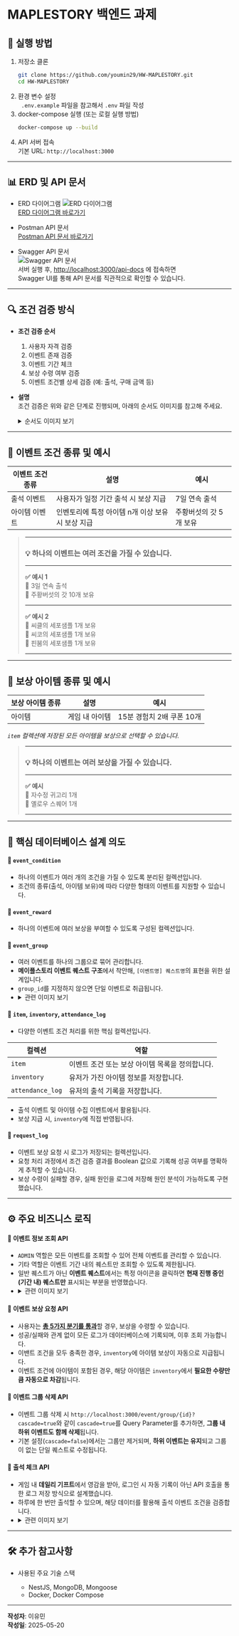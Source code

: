 # MAPLESTORY 백엔드 과제

## 🚀 실행 방법

1. 저장소 클론
   ```bash
   git clone https://github.com/youmin29/HW-MAPLESTORY.git
   cd HW-MAPLESTORY
   ```
2. 환경 변수 설정  
   ` .env.example` 파일을 참고해서 `.env` 파일 작성
3. docker-compose 실행 (또는 로컬 실행 방법)
   ```bash
   docker-compose up --build
   ```
4. API 서버 접속  
   기본 URL: `http://localhost:3000`

---

## 📊 ERD 및 API 문서

- ERD 다이어그램
  ![ERD 다이어그램](./docs/erd-diagram.png)  
  [ERD 다이어그램 바로가기](https://www.dbdiagram.io/d/HW-MAPLESTORY-6824347d5b2fc4582f8254b3)

- Postman API 문서  
  [Postman API 문서 바로가기](https://www.postman.com/youmin29/workspace/hw-maplestory/collection/24084460-e3dff149-4da3-4606-8c2f-dc02f34b52d9?action=share&creator=24084460)

- Swagger API 문서  
  ![Swagger API 문서](./docs/swagger-api-image.png)  
  서버 실행 후, [http://localhost:3000/api-docs](http://localhost:3000/api-docs) 에 접속하면  
  Swagger UI를 통해 API 문서를 직관적으로 확인할 수 있습니다.

---

<span id="target-section"></span>

## 🔍 조건 검증 방식

- **조건 검증 순서**

  1. 사용자 자격 검증
  2. 이벤트 존재 검증
  3. 이벤트 기간 체크
  4. 보상 수령 여부 검증
  5. 이벤트 조건별 상세 검증 (예: 출석, 구매 금액 등)

- **설명**  
조건 검증은 위와 같은 단계로 진행되며, 아래의 순서도 이미지를 참고해 주세요.
   <details>
     <summary>순서도 이미지 보기</summary>
     <img src="./docs/condition-flow-chart.jpg" alt="조건 검증 순서도"   width="500" />
   </details>

---

## 🎯 이벤트 조건 종류 및 예시

| 이벤트 조건 종류 | 설명                                              | 예시                   |
| ---------------- | ------------------------------------------------- | ---------------------- |
| 출석 이벤트      | 사용자가 일정 기간 출석 시 보상 지급              | 7일 연속 출석          |
| 아이템 이벤트    | 인벤토리에 특정 아이템 n개 이상 보유 시 보상 지급 | 주황버섯의 갓 5개 보유 |

> ---
>
> ### 💡 하나의 이벤트는 여러 조건을 가질 수 있습니다.
>
> ---
>
> **✅ 예시 1**  
> 🔹 3일 연속 출석  
> 🔹 주황버섯의 갓 10개 보유
>
> ---
>
> **✅ 예시 2**  
> 🔹 씨클의 세포샘플 1개 보유  
> 🔹 씨코의 세포샘플 1개 보유  
> 🔹 핀붐의 세포샘플 1개 보유
>
> ---

---

## 🎁 보상 아이템 종류 및 예시

| 보상 아이템 종류 | 설명           | 예시                      |
| ---------------- | -------------- | ------------------------- |
| 아이템           | 게임 내 아이템 | 15분 경험치 2배 쿠폰 10개 |

_`item` 컬렉션에 저장된 모든 아이템을 보상으로 선택할 수 있습니다._

> ---
>
> ### 💡 하나의 이벤트는 여러 보상을 가질 수 있습니다.
>
> ---
>
> **✅ 예시**  
> 🔹 자수정 귀고리 1개  
> 🔹 옐로우 스퀘어 1개
>
> ---

---

## 📌 핵심 데이터베이스 설계 의도

#### 📁 `event_condition`

- 하나의 이벤트가 여러 개의 조건을 가질 수 있도록 분리된 컬렉션입니다.
- 조건의 종류(출석, 아이템 보유)에 따라 다양한 형태의 이벤트를 지원할 수 있습니다.

#### 📁 `event_reward`

- 하나의 이벤트에 여러 보상을 부여할 수 있도록 구성된 컬렉션입니다.

#### 📁 `event_group`

- 여러 이벤트를 하나의 그룹으로 묶어 관리합니다.
- **메이플스토리 이벤트 퀘스트 구조**에서 착안해, `[이벤트명] 퀘스트명`의 표현을 위한 설계입니다.
- `group_id`를 지정하지 않으면 단일 이벤트로 취급됩니다.
- <details>
    <summary>관련 이미지 보기</summary>
    <img src="./docs/event-group-description.png" alt="EventGroup 설계 이유" width="500" />
  </details>

#### 📁 `item`, `inventory`, `attendance_log`

- 다양한 이벤트 조건 처리를 위한 핵심 컬렉션입니다.

| 컬렉션           | 역할                                            |
| ---------------- | ----------------------------------------------- |
| `item`           | 이벤트 조건 또는 보상 아이템 목록을 정의합니다. |
| `inventory`      | 유저가 가진 아이템 정보를 저장합니다.           |
| `attendance_log` | 유저의 출석 기록을 저장합니다.                  |

- 출석 이벤트 및 아이템 수집 이벤트에서 활용됩니다.
- 보상 지급 시, `inventory`에 직접 반영됩니다.

#### 📁 `request_log`

- 이벤트 보상 요청 시 로그가 저장되는 컬렉션입니다.
- 요청 처리 과정에서 조건 검증 결과를 Boolean 값으로 기록해 성공 여부를 명확하게 추적할 수 있습니다.
- 보상 수령이 실패할 경우, 실패 원인을 로그에 저장해 원인 분석이 가능하도록 구현했습니다.

---

## ⚙️ 주요 비즈니스 로직

#### 🔑 이벤트 정보 조회 API

- `ADMIN` 역할은 모든 이벤트를 조회할 수 있어 전체 이벤트를 관리할 수 있습니다.
- 기타 역할은 이벤트 기간 내의 퀘스트만 조회할 수 있도록 제한됩니다.
- 일반 퀘스트가 아닌 **이벤트 퀘스트**에서는 특정 아이콘을 클릭하면 **현재 진행 중인(기간 내) 퀘스트만** 표시되는 부분을 반영했습니다.
- <details>
    <summary>관련 이미지 보기</summary>
    <img src="./docs/maplestory-event-icon.png" alt="EventGroup 설계 이유" width="100" />
  </details>

#### 🔑 이벤트 보상 요청 API

- 사용자는 <a href="#target-section">**총 5가지 분기를 통과**</a>할 경우, 보상을 수령할 수 있습니다.
- 성공/실패와 관계 없이 모든 로그가 데이터베이스에 기록되며, 이후 조회 가능합니다.
- 이밴트 조건을 모두 충족한 경우, `inventory`에 아이템 보상이 자동으로 지급됩니다.
- 이벤트 조건에 아이템이 포함된 경우, 해당 아이템은 `inventory`에서 **필요한 수량만큼 자동으로 차감**됩니다.

#### 🔑 이벤트 그룹 삭제 API

- 이벤트 그룹 삭제 시 `http://localhost:3000/event/group/{id}?cascade=true`와 같이 `cascade=true`를 Query Parameter를 추가하면, **그룹 내 하위 이벤트도 함께 삭제**됩니다.
- 기본 설정(`cascade=false`)에서는 그룹만 제거되며, **하위 이벤트는 유지**되고 그룹이 없는 단일 퀘스트로 수정됩니다.

#### 🔑 출석 체크 API

- 게임 내 **데일리 기프트**에서 영감을 받아, 로그인 시 자동 기록이 아닌 API 호출을 통한 로그 저장 방식으로 설계했습니다.
- 하루에 한 번만 출석할 수 있으며, 해당 데이터를 활용해 출석 이벤트 조건을 검증합니다.
- <details>
    <summary>관련 이미지 보기</summary>
    <img src="./docs/maplestory-daily-gift.jpg" alt="EventGroup 설계 이유" width="400" />
  </details>

---

## 🛠️ 추가 참고사항

- 사용된 주요 기술 스택

  - NestJS, MongoDB, Mongoose
  - Docker, Docker Compose

---

**작성자**: 이유민  
**작성일**: 2025-05-20
